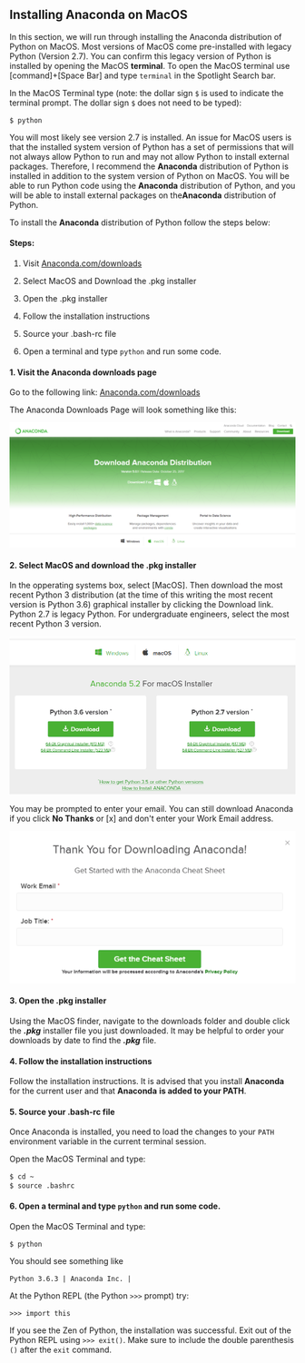 
## Installing Anaconda on MacOS
In this section, we will run through installing the Anaconda distribution of Python on MacOS. Most versions of MacOS come pre-installed with legacy Python (Version 2.7). You can confirm this legacy version of Python is installed by opening the MacOS **terminal**. To open the MacOS terminal use [command]+[Space Bar] and type ```terminal``` in the Spotlight Search bar. 

In the MacOS Terminal type (note: the dollar sign ```$``` is used to indicate the terminal prompt. The dollar sign ```$``` does not need to be typed):

```
$ python
```

You will most likely see version 2.7 is installed. An issue for MacOS users is that the installed system version of Python has a set of permissions that will not always allow Python to run and may not allow Python to install external packages.  Therefore, I recommend the **Anaconda** distribution of Python is installed in addition to the system version of Python on MacOS. You will be able to run Python code using the **Anaconda** distribution of Python, and you will be able to install external packages on the**Anaconda** distribution of Python.

To install the **Anaconda** distribution of Python follow the steps below:

#### Steps:

1. Visit [Anaconda.com/downloads](https://www.anaconda.com/download/)

2. Select MacOS and Download the .pkg installer

3. Open the .pkg installer

4. Follow the installation instructions

5. Source your .bash-rc file

6. Open a terminal and type ```python``` and run some code.
#### 1. Visit the Anaconda downloads page

Go to the following link: [Anaconda.com/downloads](https://www.anaconda.com/download/)

The Anaconda Downloads Page will look something like this:

![Anaconda downloads page](images/anaconda_download_page.png)
#### 2. Select MacOS and download the .pkg installer

In the opperating systems box, select [MacOS]. Then download the most recent Python 3 distribution (at the time of this writing the most recent version is Python 3.6) graphical installer by clicking the Download link. Python 2.7 is legacy Python. For undergraduate engineers, select the most recent Python 3 version.

![Anaconda downloads page: Python 3.6](images/anaconda_download_mac.png)

You may be prompted to enter your email. You can still download Anaconda if you click **No Thanks** or [x] and don't enter your Work Email address.

![Anaconda installation: ask for email](images/anaconda_download_mac_ask_for_email.png)
#### 3. Open the .pkg installer

Using the MacOS finder, navigate to the downloads folder and double click the **_.pkg_** installer file you just downloaded. It may be helpful to order your downloads by date to find the **_.pkg_** file.
#### 4. Follow the installation instructions

Follow the installation instructions. It is advised that you install **Anaconda** for the current user and that **Anaconda** **is added to your PATH**.
#### 5. Source your .bash-rc file

Once Anaconda is installed, you need to load the changes to your ```PATH``` environment variable in the current terminal session.

Open the MacOS Terminal and type:
    
```
$ cd ~
$ source .bashrc
```
#### 6. Open a terminal and type ```python``` and run some code.

Open the MacOS Terminal and type:
    
```
$ python
```

You should see something like

```
Python 3.6.3 | Anaconda Inc. |
```

At the Python REPL (the Python ```>>>``` prompt) try:

```
>>> import this
```

If you see the Zen of Python, the installation was successful. Exit out of the Python REPL using ```>>> exit()```. Make sure to include the double parenthesis ```()``` after the ```exit``` command.
 

